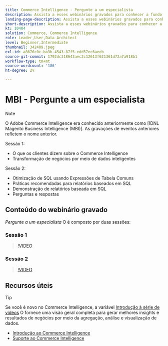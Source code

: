 ```yaml
---
title: Commerce Intelligence - Pergunte a um especialista
description: Assista a esses webinários gravados para conhecer a fundo a equipe de produtos de inteligência do Commerce, incluindo a transformação de negócios por meio de dados inteligentes.
landing-page-description: Assista a esses webinários gravados para conhecer a fundo a equipe de produtos de inteligência do Commerce, incluindo a transformação de negócios por meio de dados inteligentes.
short-description: Assista a esses webinários gravados para conhecer a fundo a equipe de produtos de inteligência do Commerce, incluindo a transformação de negócios por meio de dados inteligentes.
kt: 10404
solution: Commerce, Commerce Intelligence
role: Leader,User,Data Architect
level: Beginner,Intermediate
thumbnail: 342409.jpeg
exl-id: a8676c0c-ba3b-4543-87f5-edd57ec6aeeb
source-git-commit: 1792dc318643aec2c12613f621361d72a7a918b1
workflow-type: tm+mt
source-wordcount: '186'
ht-degree: 2%

---
```


# MBI - Pergunte a um especialista

>[!NOTE]
>
>O Adobe Commerce Intelligence era conhecido anteriormente como [!DNL Magento Business Intelligence (MBI)]. As gravações de eventos anteriores refletem o nome anterior.

Sessão 1:

- O que os clientes dizem sobre o Commerce Intelligence
- Transformação de negócios por meio de dados inteligentes

Sessão 2:

- Otimização de SQL usando Expressões de Tabela Comuns
- Práticas recomendadas para relatórios baseados em SQL
- Demonstração de relatórios baseada em SQL
- Perguntas e respostas

## Conteúdo do webinário gravado

_Pergunte a um especialista_ O é composto por duas sessões:

### Sessão 1

>[!VIDEO](https://video.tv.adobe.com/v/342409?quality=12&learn=on)

### Sessão 2

>[!VIDEO](https://video.tv.adobe.com/v/342410?quality=12&learn=on)

## Recursos úteis

>[!TIP]
>
>Se você é novo no Commerce Intelligence, a variável [Introdução à série de vídeos](https://experienceleague.adobe.com/docs/commerce-learn/tutorials/mbi/introduction/1-overview.html) O fornece uma visão geral completa para gerar melhores insights e resultados de negócios por meio da agregação, análise e visualização de dados.

- [Introdução ao Commerce Intelligence](https://experienceleague.adobe.com/docs/commerce-business-intelligence/mbi/getting-started.html)
- [Suporte ao Commerce Intelligence](https://experienceleague.adobe.com/docs/commerce-knowledge-base/kb/troubleshooting/miscellaneous/mbi-service-policies.html)
